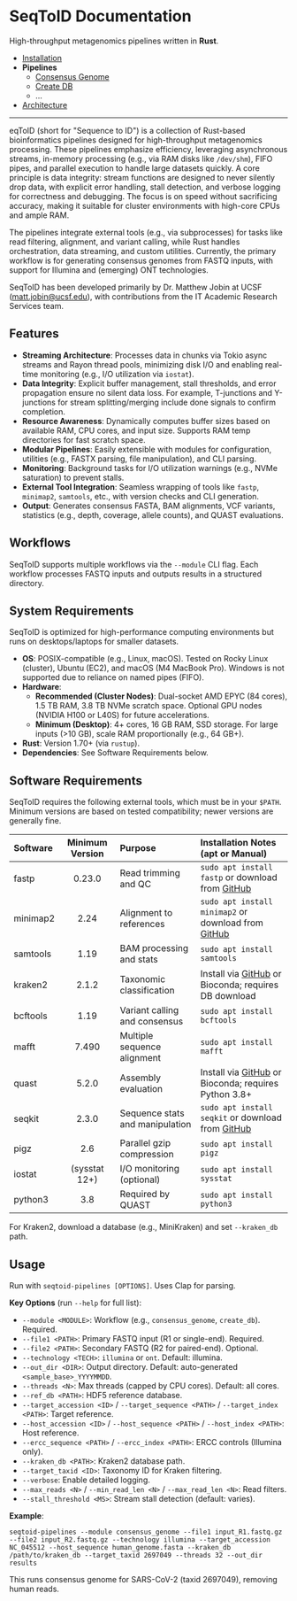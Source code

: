 # SeqToID Documentation

High-throughput metagenomics pipelines written in **Rust**.

- [Installation](installation.md)
- **Pipelines**
    - [Consensus Genome](pipelines/consensus_genome.md)
    - [Create DB](pipelines/create_db.md)
    - …
- [Architecture](architecture/streaming.md)

---

eqToID (short for "Sequence to ID") is a collection of Rust-based bioinformatics pipelines designed for high-throughput metagenomics processing. These pipelines emphasize efficiency, leveraging asynchronous streams, in-memory processing (e.g., via RAM disks like `/dev/shm`), FIFO pipes, and parallel execution to handle large datasets quickly. A core principle is data integrity: stream functions are designed to never silently drop data, with explicit error handling, stall detection, and verbose logging for correctness and debugging. The focus is on speed without sacrificing accuracy, making it suitable for cluster environments with high-core CPUs and ample RAM.

The pipelines integrate external tools (e.g., via subprocesses) for tasks like read filtering, alignment, and variant calling, while Rust handles orchestration, data streaming, and custom utilities. Currently, the primary workflow is for generating consensus genomes from FASTQ inputs, with support for Illumina and (emerging) ONT technologies.

SeqToID has been developed primarily by Dr. Matthew Jobin at UCSF (matt.jobin@ucsf.edu), with contributions from the IT Academic Research Services team.

## Features
- **Streaming Architecture**: Processes data in chunks via Tokio async streams and Rayon thread pools, minimizing disk I/O and enabling real-time monitoring (e.g., I/O utilization via `iostat`).
- **Data Integrity**: Explicit buffer management, stall thresholds, and error propagation ensure no silent data loss. For example, T-junctions and Y-junctions for stream splitting/merging include done signals to confirm completion.
- **Resource Awareness**: Dynamically computes buffer sizes based on available RAM, CPU cores, and input size. Supports RAM temp directories for fast scratch space.
- **Modular Pipelines**: Easily extensible with modules for configuration, utilities (e.g., FASTX parsing, file manipulation), and CLI parsing.
- **Monitoring**: Background tasks for I/O utilization warnings (e.g., NVMe saturation) to prevent stalls.
- **External Tool Integration**: Seamless wrapping of tools like `fastp`, `minimap2`, `samtools`, etc., with version checks and CLI generation.
- **Output**: Generates consensus FASTA, BAM alignments, VCF variants, statistics (e.g., depth, coverage, allele counts), and QUAST evaluations.

## Workflows
SeqToID supports multiple workflows via the `--module` CLI flag. Each workflow processes FASTQ inputs and outputs results in a structured directory.



## System Requirements
SeqToID is optimized for high-performance computing environments but runs on desktops/laptops for smaller datasets.

- **OS**: POSIX-compatible (e.g., Linux, macOS). Tested on Rocky Linux (cluster), Ubuntu (EC2), and macOS (M4 MacBook Pro). Windows is not supported due to reliance on named pipes (FIFO).
- **Hardware**:
    - **Recommended (Cluster Nodes)**: Dual-socket AMD EPYC (84 cores), 1.5 TB RAM, 3.8 TB NVMe scratch space. Optional GPU nodes (NVIDIA H100 or L40S) for future accelerations.
    - **Minimum (Desktop)**: 4+ cores, 16 GB RAM, SSD storage. For large inputs (>10 GB), scale RAM proportionally (e.g., 64 GB+).
- **Rust**: Version 1.70+ (via `rustup`).
- **Dependencies**: See Software Requirements below.

## Software Requirements
SeqToID requires the following external tools, which must be in your `$PATH`. Minimum versions are based on tested compatibility; newer versions are generally fine.

| Software   | Minimum Version | Purpose                          | Installation Notes (apt or Manual) |
|:-----------|:---------------:|:---------------------------------|:----------------------------------|
| fastp      | 0.23.0         | Read trimming and QC             | `sudo apt install fastp` or download from [GitHub](https://github.com/OpenGene/fastp) |
| minimap2   | 2.24           | Alignment to references          | `sudo apt install minimap2` or download from [GitHub](https://github.com/lh3/minimap2) |
| samtools   | 1.19           | BAM processing and stats         | `sudo apt install samtools` |
| kraken2    | 2.1.2          | Taxonomic classification         | Install via [GitHub](https://github.com/DerrickWood/kraken2) or Bioconda; requires DB download |
| bcftools   | 1.19           | Variant calling and consensus    | `sudo apt install bcftools` |
| mafft      | 7.490          | Multiple sequence alignment      | `sudo apt install mafft` |
| quast      | 5.2.0          | Assembly evaluation              | Install via [GitHub](https://github.com/ablab/quast) or Bioconda; requires Python 3.8+ |
| seqkit     | 2.3.0          | Sequence stats and manipulation  | `sudo apt install seqkit` or download from [GitHub](https://github.com/shenwei356/seqkit) |
| pigz       | 2.6            | Parallel gzip compression        | `sudo apt install pigz` |
| iostat     | (sysstat 12+)  | I/O monitoring (optional)        | `sudo apt install sysstat` |
| python3    | 3.8            | Required by QUAST                | `sudo apt install python3` |

For Kraken2, download a database (e.g., MiniKraken) and set `--kraken_db` path.


## Usage
Run with `seqtoid-pipelines [OPTIONS]`. Uses Clap for parsing.

**Key Options** (run `--help` for full list):
- `--module <MODULE>`: Workflow (e.g., `consensus_genome`, `create_db`). Required.
- `--file1 <PATH>`: Primary FASTQ input (R1 or single-end). Required.
- `--file2 <PATH>`: Secondary FASTQ (R2 for paired-end). Optional.
- `--technology <TECH>`: `illumina` or `ont`. Default: illumina.
- `--out_dir <DIR>`: Output directory. Default: auto-generated `<sample_base>_YYYYMMDD`.
- `--threads <N>`: Max threads (capped by CPU cores). Default: all cores.
- `--ref_db <PATH>`: HDF5 reference database.
- `--target_accession <ID>` / `--target_sequence <PATH>` / `--target_index <PATH>`: Target reference.
- `--host_accession <ID>` / `--host_sequence <PATH>` / `--host_index <PATH>`: Host reference.
- `--ercc_sequence <PATH>` / `--ercc_index <PATH>`: ERCC controls (Illumina only).
- `--kraken_db <PATH>`: Kraken2 database path.
- `--target_taxid <ID>`: Taxonomy ID for Kraken filtering.
- `--verbose`: Enable detailed logging.
- `--max_reads <N>` / `--min_read_len <N>` / `--max_read_len <N>`: Read filters.
- `--stall_threshold <MS>`: Stream stall detection (default: varies).

**Example**:
```
seqtoid-pipelines --module consensus_genome --file1 input_R1.fastq.gz --file2 input_R2.fastq.gz --technology illumina --target_accession NC_045512 --host_sequence human_genome.fasta --kraken_db /path/to/kraken_db --target_taxid 2697049 --threads 32 --out_dir results
```

This runs consensus genome for SARS-CoV-2 (taxid 2697049), removing human reads.

